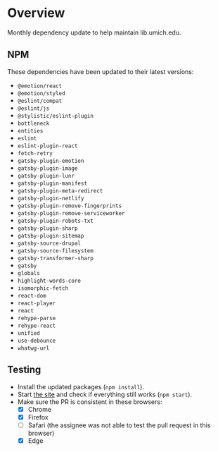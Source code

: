 # Overview
Monthly dependency update to help maintain lib.umich.edu.

## NPM
These dependencies have been updated to their latest versions:
- `@emotion/react`
- `@emotion/styled`
- `@eslint/compat`
- `@eslint/js`
- `@stylistic/eslint-plugin`
- `bottleneck`
- `entities`
- `eslint`
- `eslint-plugin-react`
- `fetch-retry`
- `gatsby-plugin-emotion`
- `gatsby-plugin-image`
- `gatsby-plugin-lunr`
- `gatsby-plugin-manifest`
- `gatsby-plugin-meta-redirect`
- `gatsby-plugin-netlify`
- `gatsby-plugin-remove-fingerprints`
- `gatsby-plugin-remove-serviceworker`
- `gatsby-plugin-robots-txt`
- `gatsby-plugin-sharp`
- `gatsby-plugin-sitemap`
- `gatsby-source-drupal`
- `gatsby-source-filesystem`
- `gatsby-transformer-sharp`
- `gatsby`
- `globals`
- `highlight-words-core`
- `isomorphic-fetch`
- `react-dom`
- `react-player`
- `react`
- `rehype-parse`
- `rehype-react`
- `unified`
- `use-debounce`
- `whatwg-url`

## Testing
- Install the updated packages (`npm install`).
- Start [the site](http://localhost:8000) and check if everything still works (`npm start`).
- Make sure the PR is consistent in these browsers:
  - [x] Chrome
  - [x] Firefox
  - [ ] Safari (the assignee was not able to test the pull request in this browser)
  - [x] Edge
